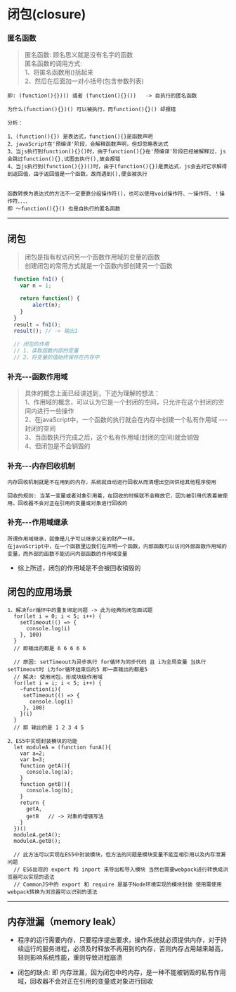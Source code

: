 # 闭包(closure)
### 匿名函数
> 匿名函数: 顾名思义就是没有名字的函数<br>
匿名函数的调用方式:<br>
1、将匿名函数用()括起来<br>
2、然后在后面加一对小括号(包含参数列表)

```$xslt
即: (function(){})() 或者 (function(){}())   -> 自执行的匿名函数

为什么(function(){})() 可以被执行，而function(){}() 却报错

分析：

1、(function(){}) 是表达式，function(){}是函数声明
2、javaScript在'预编译'阶段，会解释函数声明，但却忽略表达式
3、当js执行到function(){}()时，由于function(){}在'预编译'阶段已经被解释过，js会跳过function(){},试图去执行(),故会报错
4、当js执行到(function(){})()时，由于(function(){})是表达式，js会去对它求解得到返回值，由于返回值是一个函数，故而遇到(),便会被执行


函数转换为表达式的方法不一定要靠分组操作符()，也可以使用void操作符、～操作符、！操作符、、、、
即 ～function(){}() 也是自执行的匿名函数
```
------------------------------------------------------------------
## 闭包
> 闭包是指有权访问另一个函数作用域的变量的函数 <br>
创建闭包的常用方式就是一个函数内部创建另一个函数

```js
  function fn1() {
    var n = 1;

    return function() {
        alert(n);
    }
  }
  result = fn1();
  result(); // -> 输出1
  
  // 闭包的作用
  // 1、读取函数内部的变量
  // 2、将变量的值始终保存在内存中
``` 
### 补充---函数作用域
>具体的概念上面已经讲述到，下述为理解的想法：<br>
 1、作用域的概念，可以认为它是一个封闭的空间，只允许在这个封闭的空间内进行一些操作<br>
 2、在javaScript中，一个函数的执行就会在内存中创建一个私有作用域 --- 封闭的空间<br>
 3、当函数执行完成之后，这个私有作用域(封闭的空间)就会销毁<br>
 4、但闭包是不会销毁的

### 补充---内存回收机制
```$xslt
内存回收机制就是不在用到的内存，系统就自动进行回收从而清理出空间供给其他程序使用

回收的规则: 当某一变量或者对象引用着，在回收的时候就不会释放它，因为被引用代表着被使用，回收器不会对正在引用的变量或对象进行回收的
```
### 补充---作用域继承
```$xslt
所谓作用域继承，就像是儿子可以继承父亲的财产一样。
在javaScript中，在一个函数里边我们在声明一个函数，内部函数可以访问外部函数作用域的变量，而外部的函数不能访问内部函数的作用域变量
```
* 综上所述，闭包的作用域是不会被回收销毁的

## 闭包的应用场景
```$xslt
1、解决for循环中的重复绑定问题 -> 此为经典的闭包面试题
  for(let i = 0; i < 5; i++) {
    setTimeout(() => {
      console.log(i)
    }, 100)
  }
  // 即输出的都是 6 6 6 6 6
    
  // 原因: setTimeout为异步执行 for循环为同步代码 且 i为全局变量 当执行setTimeout时 i为for循环结束后的5 即一直输出的都是5
  // 解决: 使用闭包，形成块级作用域
  for(let i = i; i < 5; i++) {
    ~function(i){      
     setTimeout(() => {
       console.log(i)
     }, 100)     
    }(i)
  }
  // 即 输出的是 1 2 3 4 5 
```
```$xslt
2、ES5中实现封装模块的功能
  let moduleA = (function funA(){
    var a=2;
    var b=3;
    function getA(){
      console.log(a);
    }
    function getB(){
      console.log(b);
    }
    return {
      getA,
      getB   // -> 对象的增强写法
    }
  })()
  moduleA.getA();
  moduleA.getB();
  
  // 此方法可以实现在ES5中封装模块，但方法的问题是模块变量不能互相引用以及内存泄漏问题
  // ES6出现的 export 和 inport 来导出和导入模块 当然也需要webpack进行转换成浏览器可以实现的语法
  // CommonJS中的 export 和 require 是基于Node环境实现的模块封装 使用需使用webpack转换为浏览器可以识别的语法
```

------------------------------------------------------------------
## 内存泄漏（memory leak）

* 程序的运行需要内存，只要程序提出要求，操作系统就必须提供内存，对于持续运行的服务进程，必须及时释放不再用到的内存，否则内存占用越来越高，轻则影响系统性能，重则导致进程崩溃

* 闭包的缺点: 即 内存泄漏，因为闭包中的内存，是一种不能被销毁的私有作用域，回收器不会对正在引用的变量或对象进行回收

